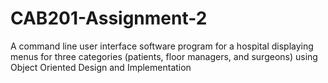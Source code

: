 # CAB201-Assignment-2

A command line user interface software program for a hospital displaying menus for three categories (patients, floor managers, and surgeons) using Object Oriented Design and Implementation
